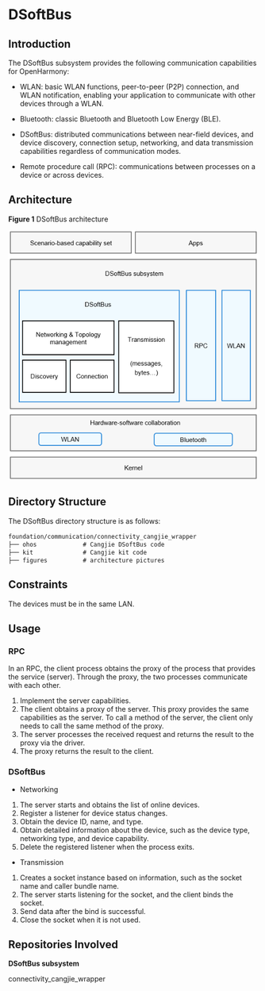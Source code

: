 # DSoftBus

## Introduction

The DSoftBus subsystem provides the following communication capabilities for OpenHarmony:

- WLAN: basic WLAN functions, peer-to-peer (P2P) connection, and WLAN notification, enabling your application to communicate with other devices through a WLAN.

- Bluetooth: classic Bluetooth and Bluetooth Low Energy (BLE).

- DSoftBus: distributed communications between near-field devices, and device discovery, connection setup, networking, and data transmission capabilities regardless of communication modes.

- Remote procedure call (RPC): communications between processes on a device or across devices.


## Architecture

**Figure 1** DSoftBus architecture


![](figures/dsoftbus.png)

## Directory Structure

The DSoftBus directory structure is as follows:

```
foundation/communication/connectivity_cangjie_wrapper
├── ohos             # Cangjie DSoftBus code
├── kit              # Cangjie kit code
├── figures          # architecture pictures
```

## Constraints

The devices must be in the same LAN.

## Usage

### RPC

In an RPC, the client process obtains the proxy of the process that provides the service (server). Through the proxy, the two processes communicate with each other.

1.  Implement the server capabilities.
2.  The client obtains a proxy of the server. This proxy provides the same capabilities as the server. To call a method of the server, the client only needs to call the same method of the proxy.
3.  The server processes the received request and returns the result to the proxy via the driver.
4.  The proxy returns the result to the client.

### DSoftBus

-   Networking

1.  The server starts and obtains the list of online devices.
2.  Register a listener for device status changes.
3.  Obtain the device ID, name, and type.
4.  Obtain detailed information about the device, such as the device type, networking type, and device capability.
5.  Delete the registered listener when the process exits.

-   Transmission

1.  Creates a socket instance based on information, such as the socket name and caller bundle name.
2.  The server starts listening for the socket, and the client binds the socket.
3.  Send data after the bind is successful.
4.  Close the socket when it is not used.

## Repositories Involved

**DSoftBus subsystem**

connectivity_cangjie_wrapper
